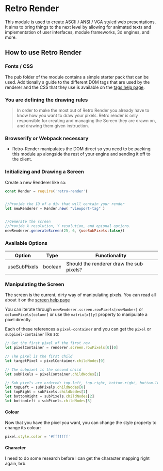 # Retro Render

This module is used to create ASCII / ANSI / VGA styled web presentations. It aims to bring things to the next level by allowing for animated texts and implementation of user interfaces, module frameworks, 3d engines, and more.

## How to use Retro Render

### Fonts / CSS

The pub folder of the module contains a simple starter pack that can be used. Additionally a guide to the different DOM tags that are used by the renderer and the CSS that they use is available on the [tags help page](tags.md).

### You are defining the drawing rules

> In order to make the most out of Retro Render you already have to know how you want to draw your pixels. Retro render is only responsible for creating and managing the Screen they are drawn on, and drawing them given instruction.

### Browserify or Webpack necessary

* Retro-Render manipulates the DOM direct so you need to be packing this module up alongside the rest of your engine and sending it off to the client.

### Initializing and Drawing a Screen

Create a new Renderer like so:

```js
const Render = require('retro-render')


//Provide the ID of a div that will contain your render
let newRenderer = Render.new( "viewport-tag" )


//Generate the screen
//Provide X resolution, Y resolution, and opional options.
newRenderer.generateScreen(25, 6, {useSubPixels:false})
```

### Available Options

| Option | Type | Functionality |
| ------ | ---- | ------------- |
| useSubPixels | boolean | Should the renderer draw the sub pixels? |

### Manipulating the Screen
The screen is the current, dirty way of manipulating pixels. You can read all about it on the [screen help page](screen.md)

You can iterate through `newRenderer.screen.rowPixels[rowNumber]` or `columnPixels[column]` or use the `matrix[x][y]` property to manipulate a pixel directly.

Each of these references a `pixel-container` and you can get the `pixel` or `subpixel-container` like so:

```js
// Get the first pixel of the first row
let pixelContainer = renderer.screen.rowPixels[0][0]

// The pixel is the first child
let targetPixel = pixelContainer.childNodes[0]

// The subpixel is the second child
let subPixels = pixelContainer.childNodes[1]

// Sub pixels are ordered: top-left, top-right, bottom-right, bottom-left
let topLeft = subPixels.childNodes[0]
let topRight = subPixels.childNodes[1]
let bottomRight = subPixels.childNodes[2]
let bottomLeft = subPixels.childNodes[3]
```

#### Colour

Now that you have the pixel you want, you can change the style property to change its colour:

```js
pixel.style.color = '#fffffff'
```

#### Character

I need to do some research before I can get the character mapping right again, brb.